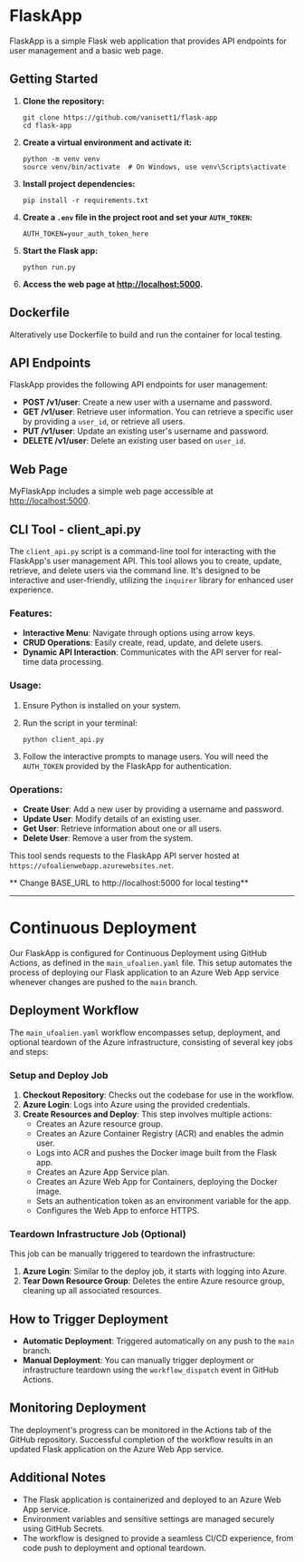 

# FlaskApp

FlaskApp is a simple Flask web application that provides API endpoints for user management and a basic web page.

## Getting Started

1. **Clone the repository:**

   ```
   git clone https://github.com/vanisett1/flask-app
   cd flask-app
   ```

2. **Create a virtual environment and activate it:**

   ```
   python -m venv venv
   source venv/bin/activate  # On Windows, use venv\Scripts\activate
   ```

3. **Install project dependencies:**

   ```
   pip install -r requirements.txt
   ```

4. **Create a `.env` file in the project root and set your `AUTH_TOKEN`:**

   ```
   AUTH_TOKEN=your_auth_token_here
   ```

5. **Start the Flask app:**

   ```
   python run.py
   ```

6. **Access the web page at [http://localhost:5000](http://localhost:5000).**

## Dockerfile

Alteratively use Dockerfile to build and run the container for local testing.

## API Endpoints

FlaskApp provides the following API endpoints for user management:

- **POST /v1/user**: Create a new user with a username and password.
- **GET /v1/user**: Retrieve user information. You can retrieve a specific user by providing a `user_id`, or retrieve all users.
- **PUT /v1/user**: Update an existing user's username and password.
- **DELETE /v1/user**: Delete an existing user based on `user_id`.

## Web Page

MyFlaskApp includes a simple web page accessible at [http://localhost:5000](http://localhost:5000).


## CLI Tool - client_api.py

The `client_api.py` script is a command-line tool for interacting with the FlaskApp's user management API. This tool allows you to create, update, retrieve, and delete users via the command line. It's designed to be interactive and user-friendly, utilizing the `inquirer` library for enhanced user experience.

### Features:

- **Interactive Menu**: Navigate through options using arrow keys.
- **CRUD Operations**: Easily create, read, update, and delete users.
- **Dynamic API Interaction**: Communicates with the API server for real-time data processing.

### Usage:

1. Ensure Python is installed on your system.
2. Run the script in your terminal:

   ```
   python client_api.py
   ```

3. Follow the interactive prompts to manage users. You will need the `AUTH_TOKEN` provided by the FlaskApp for authentication.

### Operations:

- **Create User**: Add a new user by providing a username and password.
- **Update User**: Modify details of an existing user.
- **Get User**: Retrieve information about one or all users.
- **Delete User**: Remove a user from the system.

This tool sends requests to the FlaskApp API server hosted at `https://ufoalienwebapp.azurewebsites.net`.

** Change BASE_URL to http://localhost:5000 for local testing**


---

# Continuous Deployment

Our FlaskApp is configured for Continuous Deployment using GitHub Actions, as defined in the `main_ufoalien.yaml` file. This setup automates the process of deploying our Flask application to an Azure Web App service whenever changes are pushed to the `main` branch.

## Deployment Workflow

The `main_ufoalien.yaml` workflow encompasses setup, deployment, and optional teardown of the Azure infrastructure, consisting of several key jobs and steps:

### Setup and Deploy Job

1. **Checkout Repository**: Checks out the codebase for use in the workflow.
2. **Azure Login**: Logs into Azure using the provided credentials.
3. **Create Resources and Deploy**: This step involves multiple actions:
   - Creates an Azure resource group.
   - Creates an Azure Container Registry (ACR) and enables the admin user.
   - Logs into ACR and pushes the Docker image built from the Flask app.
   - Creates an Azure App Service plan.
   - Creates an Azure Web App for Containers, deploying the Docker image.
   - Sets an authentication token as an environment variable for the app.
   - Configures the Web App to enforce HTTPS.

### Teardown Infrastructure Job (Optional)

This job can be manually triggered to teardown the infrastructure:

1. **Azure Login**: Similar to the deploy job, it starts with logging into Azure.
2. **Tear Down Resource Group**: Deletes the entire Azure resource group, cleaning up all associated resources.

## How to Trigger Deployment

- **Automatic Deployment**: Triggered automatically on any push to the `main` branch.
- **Manual Deployment**: You can manually trigger deployment or infrastructure teardown using the `workflow_dispatch` event in GitHub Actions.

## Monitoring Deployment

The deployment's progress can be monitored in the Actions tab of the GitHub repository. Successful completion of the workflow results in an updated Flask application on the Azure Web App service.

## Additional Notes

- The Flask application is containerized and deployed to an Azure Web App service.
- Environment variables and sensitive settings are managed securely using GitHub Secrets.
- The workflow is designed to provide a seamless CI/CD experience, from code push to deployment and optional teardown.
